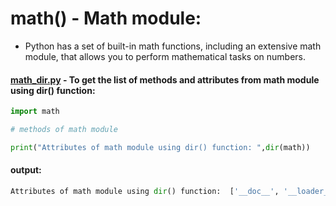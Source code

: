 # math() - Math module:

- Python has a set of built-in math functions, including an extensive math module, that allows you to perform mathematical tasks on numbers.

#### [math_dir.py](https://github.com/pknviki95/Python/tree/main/concepts/Modules/math/math_dir.py) - To get the list of methods and attributes from math module using dir() function:

```python
import math

# methods of math module

print("Attributes of math module using dir() function: ",dir(math))
```
#### output:

```python
Attributes of math module using dir() function:  ['__doc__', '__loader__', '__name__', '__package__', '__spec__', 'acos', 'acosh', 'asin', 'asinh', 'atan', 'atan2', 'atanh', 'ceil', 'comb', 'copysign', 'cos', 'cosh', 'degrees', 'dist', 'e', 'erf', 'erfc', 'exp', 'expm1', 'fabs', 'factorial', 'floor', 'fmod', 'frexp', 'fsum', 'gamma', 'gcd', 'hypot', 'inf', 'isclose', 'isfinite', 'isinf', 'isnan', 'isqrt', 'lcm', 'ldexp', 'lgamma', 'log', 'log10', 'log1p', 'log2', 'modf', 'nan', 'nextafter', 'perm', 'pi', 'pow', 'prod', 'radians', 'remainder', 'sin', 'sinh', 'sqrt', 'tan', 'tanh', 'tau', 'trunc', 'ulp']           